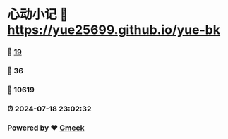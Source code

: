 # 心动小记 :link: https://yue25699.github.io/yue-bk 
### :page_facing_up: [19](https://yue25699.github.io/yue-bk/tag.html) 
### :speech_balloon: 36 
### :hibiscus: 10619 
### :alarm_clock: 2024-07-18 23:02:32 
### Powered by :heart: [Gmeek](https://github.com/Meekdai/Gmeek)
